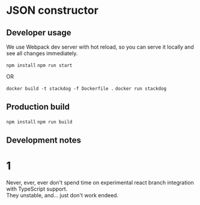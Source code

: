# JSON constructor

## Developer usage

We use Webpack dev server with hot reload, so you can serve it locally and see all changes immediately.

`npm install`
`npm run start`

OR

`docker build -t stackdog -f Dockerfile .`
`docker run stackdog`

## Production build

`npm install`
`npm run build`

## Development notes

# 1
Never, ever, ever don't spend time on experimental react branch integration with TypeScript support.  
They unstable, and... just don't work endeed.  